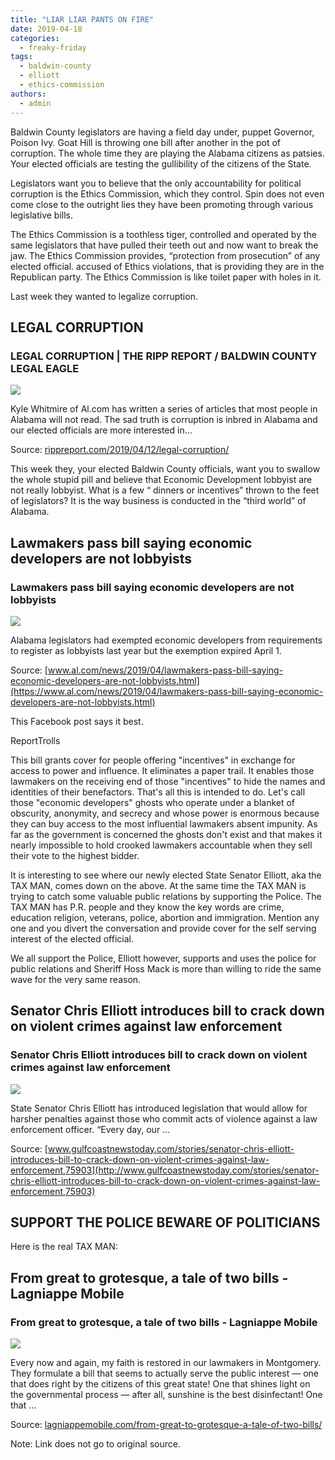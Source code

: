 ```yaml
---
title: "LIAR LIAR PANTS ON FIRE"
date: 2019-04-18
categories: 
  - freaky-friday
tags: 
  - baldwin-county
  - elliott
  - ethics-commission
authors: 
  - admin
---
```


Baldwin County legislators are having a field day under, puppet Governor, Poison Ivy. Goat Hill is throwing one bill after another in the pot of corruption. The whole time they are playing the Alabama citizens as patsies. Your elected officials are testing the gullibility of the citizens of the State.

Legislators want you to believe that the only accountability for political corruption is the Ethics Commission, which they control. Spin does not even come close to the outright lies they have been promoting through various legislative bills.

The Ethics Commission is a toothless tiger, controlled and operated by the same legislators that have pulled their teeth out and now want to break the jaw. The Ethics Commission provides, “protection from prosecution” of any elected official. accused of Ethics violations, that is providing they are in the Republican party. The Ethics Commission is like toilet paper with holes in it.

Last week they wanted to legalize corruption.

<div class="link-preview">

## LEGAL CORRUPTION

### LEGAL CORRUPTION | THE RIPP REPORT / BALDWIN COUNTY LEGAL EAGLE

![](https://cdn.rippreport.com/money.jpg)

Kyle Whitmire of Al.com has written a series of articles that most people in Alabama will not read. The sad truth is corruption is inbred in Alabama and our elected officials are more interested in…

Source: [rippreport.com/2019/04/12/legal-corruption/](https://rippreport.com/legal-corruption/)

</div>
This week they, your elected Baldwin County officials, want you to swallow the whole stupid pill and believe that Economic Development lobbyist are not really lobbyist. What is a few “ dinners or incentives” thrown to the feet of legislators? It is the way business is conducted in the “third world” of Alabama.

<div class="link-preview">

## Lawmakers pass bill saying economic developers are not lobbyists

### Lawmakers pass bill saying economic developers are not lobbyists

![](https://www.al.com/resizer/qIE1I8WoF-qSkWWUSLUwC1HYXM0=/1200x0/arc-anglerfish-arc2-prod-advancelocal.s3.amazonaws.com/public/RCQGSQZXVVHCREYKX6LHI45R2U.JPG)

Alabama legislators had exempted economic developers from requirements to register as lobbyists last year but the exemption expired April 1.

Source: [www.al.com/news/2019/04/lawmakers-pass-bill-saying-economic-developers-are-not-lobbyists.html](https://www.al.com/news/2019/04/lawmakers-pass-bill-saying-economic-developers-are-not-lobbyists.html)

</div>
This Facebook post says it best.

ReportTrolls

This bill grants cover for people offering "incentives" in exchange for access to power and influence. It eliminates a paper trail. It enables those lawmakers on the receiving end of those "incentives" to hide the names and identities of their benefactors. That's all this is intended to do. Let's call those "economic developers" ghosts who operate under a blanket of obscurity, anonymity, and secrecy and whose power is enormous because they can buy access to the most influential lawmakers absent impunity. As far as the government is concerned the ghosts don't exist and that makes it nearly impossible to hold crooked lawmakers accountable when they sell their vote to the highest bidder.

It is interesting to see where our newly elected State Senator Elliott, aka the TAX MAN, comes down on the above. At the same time the TAX MAN is trying to catch some valuable public relations by supporting the Police. The TAX MAN has P.R. people and they know the key words are crime, education religion, veterans, police, abortion and immigration. Mention any one and you divert the conversation and provide cover for the self serving interest of the elected official.

We all support the Police, Elliott however, supports and uses the police for public relations and Sheriff Hoss Mack is more than willing to ride the same wave for the very same reason.

<div class="link-preview">

## Senator Chris Elliott introduces bill to crack down on violent crimes against law enforcement

### Senator Chris Elliott introduces bill to crack down on violent crimes against law enforcement

![](http://cdn2.creativecirclemedia.com/gulfcoast/original/20190212-125058-Chris_Elliott.jpg)

State Senator Chris Elliott has introduced legislation that would allow for harsher penalties against those who commit acts of violence against a law enforcement officer. “Every day, our …

Source: [www.gulfcoastnewstoday.com/stories/senator-chris-elliott-introduces-bill-to-crack-down-on-violent-crimes-against-law-enforcement,75903](http://www.gulfcoastnewstoday.com/stories/senator-chris-elliott-introduces-bill-to-crack-down-on-violent-crimes-against-law-enforcement,75903)

</div>
<div class="link-preview">

## SUPPORT THE POLICE BEWARE OF POLITICIANS

Here is the real TAX MAN:

## From great to grotesque, a tale of two bills - Lagniappe Mobile

### From great to grotesque, a tale of two bills - Lagniappe Mobile

![](https://lagniappemobile.com/wp-content/uploads/2016/11/HA.jpg)

Every now and again, my faith is restored in our lawmakers in Montgomery. They formulate a bill that seems to actually serve the public interest — one that does right by the citizens of this great state! One that shines light on the governmental process — after all, sunshine is the best disinfectant! One that …

Source: [lagniappemobile.com/from-great-to-grotesque-a-tale-of-two-bills/](https://www.usposts.net/2019/04/from-great-to-grotesque-a-tale-of-two-bills/)

</div>
Note: Link does not go to original source.

